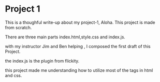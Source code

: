 # Project 1

This is a thoughful write-up about my project-1, Aloha.
This project is made from scratch.

There are three main parts index.html,style.css and index.js.

with my instructor Jim and Ben helping , I composed the first draft of this Project.

the index.js is the plugin from flickity.

this project made me understanding how to utilize most of the tags in html and css.
